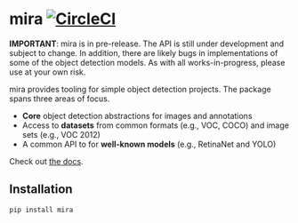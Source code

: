 # mira [![CircleCI](https://circleci.com/gh/faustomorales/mira/tree/master.svg?style=svg)](https://circleci.com/gh/faustomorales/mira/tree/master)

**IMPORTANT**: mira is in pre-release. The API is still under development and subject to change. In addition, there are likely bugs in implementations of some of the object detection models. As with all works-in-progress, please use at your own risk.

mira provides tooling for simple object detection projects. The package spans three areas of focus.

- **Core** object detection abstractions for images and annotations
- Access to **datasets** from common formats (e.g., VOC, COCO) and image sets (e.g., VOC 2012)
- A common API to for **well-known models** (e.g., RetinaNet and YOLO)

Check out [the docs](http://faustomorales.github.io/mira).

##  Installation

```
pip install mira
```
